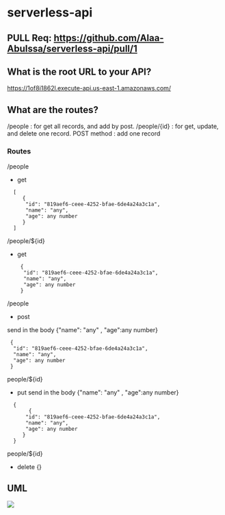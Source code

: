 # serverless-api



## PULL Req: https://github.com/Alaa-AbuIssa/serverless-api/pull/1

## What is the root URL to your API?
https://1of8i1862l.execute-api.us-east-1.amazonaws.com/

## What are the routes?
/people : for get all records, and add by post.
/people/{id} : for get, update, and delete one record.
 POST method : add one record


### Routes
/people
- get

```
  [
     {
      "id": "819aef6-ceee-4252-bfae-6de4a24a3c1a",
      "name": "any",
      "age": any number
     }
  ]
  ```

/people/${id}
- get
    ```
     {
      "id": "819aef6-ceee-4252-bfae-6de4a24a3c1a",
      "name": "any",
      "age": any number
     }

  ```


/people
- post

send in the body {"name": "any" , "age":any number}

     {
      "id": "819aef6-ceee-4252-bfae-6de4a24a3c1a",
      "name": "any",
      "age": any number
     }

people/${id}
- put
send in the body {"name": "any" , "age":any number}
```
  {
       {
      "id": "819aef6-ceee-4252-bfae-6de4a24a3c1a",
      "name": "any",
      "age": any number
     }
  }
```
people/${id}
- delete
{}



## UML
<img src="./Blank diagram.png">